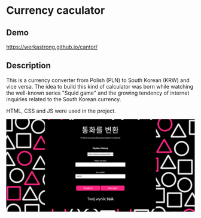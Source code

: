 # Currency caculator

## Demo

https://werkastrong.github.io/cantor/

## Description
This is a currency converter from Polish (PLN) to South Korean (KRW) and vice versa. The idea to build this kind of calculator was born while watching the well-known series "Squid game" and the growing tendency of internet inquiries related to the South Korean currency.

HTML, CSS and JS were used in the project.

![screenshot](images/screenshot_cantor.PNG)
